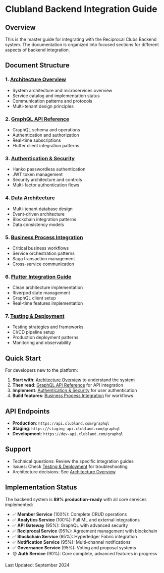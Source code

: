 # Clubland Backend Integration Guide

## Overview

This is the master guide for integrating with the Reciprocal Clubs Backend system. The documentation is organized into focused sections for different aspects of backend integration.

## Document Structure

### 1. [Architecture Overview](./BACKEND_ARCHITECTURE.md)

- System architecture and microservices overview
- Service catalog and implementation status
- Communication patterns and protocols
- Multi-tenant design principles

### 2. [GraphQL API Reference](./GRAPHQL_INTEGRATION.md)

- GraphQL schema and operations
- Authentication and authorization
- Real-time subscriptions
- Flutter client integration patterns

### 3. [Authentication & Security](./AUTHENTICATION_SECURITY.md)

- Hanko passwordless authentication
- JWT token management
- Security architecture and controls
- Multi-factor authentication flows

### 4. [Data Architecture](./DATA_ARCHITECTURE.md)

- Multi-tenant database design
- Event-driven architecture
- Blockchain integration patterns
- Data consistency models

### 5. [Business Process Integration](./BUSINESS_PROCESSES.md)

- Critical business workflows
- Service orchestration patterns
- Saga transaction management
- Cross-service communication

### 6. [Flutter Integration Guide](./FLUTTER_INTEGRATION.md)

- Clean architecture implementation
- Riverpod state management
- GraphQL client setup
- Real-time features implementation

### 7. [Testing & Deployment](./TESTING_DEPLOYMENT.md)

- Testing strategies and frameworks
- CI/CD pipeline setup
- Production deployment patterns
- Monitoring and observability

## Quick Start

For developers new to the platform:

1. **Start with**: [Architecture Overview](./BACKEND_ARCHITECTURE.md) to understand the system
2. **Then read**: [GraphQL API Reference](./GRAPHQL_INTEGRATION.md) for API integration
3. **Implement**: [Authentication & Security](./AUTHENTICATION_SECURITY.md) for user authentication
4. **Build features**: [Business Process Integration](./BUSINESS_PROCESSES.md) for workflows

## API Endpoints

- **Production**: `https://api.clubland.com/graphql`
- **Staging**: `https://staging-api.clubland.com/graphql`
- **Development**: `https://dev-api.clubland.com/graphql`

## Support

- Technical questions: Review the specific integration guides
- Issues: Check [Testing & Deployment](./TESTING_DEPLOYMENT.md) for troubleshooting
- Architecture decisions: See [Architecture Overview](./BACKEND_ARCHITECTURE.md)

## Implementation Status

The backend system is **89% production-ready** with all core services implemented:

- ✅ **Member Service** (100%): Complete CRUD operations
- ✅ **Analytics Service** (100%): Full ML and external integrations
- ✅ **API Gateway** (95%): GraphQL with advanced security
- ✅ **Reciprocal Service** (95%): Agreement management with blockchain
- ✅ **Blockchain Service** (95%): Hyperledger Fabric integration
- ✅ **Notification Service** (95%): Multi-channel notifications
- ✅ **Governance Service** (95%): Voting and proposal systems
- 🟡 **Auth Service** (90%): Core complete, advanced features in progress

Last Updated: September 2024